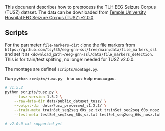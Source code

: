 
This document describes how to preprocess the TUH EEG Seizure Corpus (TUSZ) dataset. The data can be downloaded from 
[Temple University Hospital EEG Seizure Corpus (TUSZ)  v2.0.0](https://isip.piconepress.com/projects/tuh_eeg/index.shtml) 

## Scripts

For the parameter `file-markers-dir`: clone the file markers from `https://github.com/tsy935/eeg-gnn-ssl/tree/main/data/file_markers_ssl` and set it as `<download_path>/eeg-gnn-ssl/data/file_markers_detection`.
This is for train/test splitting, no longer needed for TUSZ v2.0.0.

The montage are defined `scripts/montage.py`.

Run `python scripts/tusz.py -h` to see help messages.

```bash
# v1.5.2
python scripts/tusz.py \
    --tusz-version 1.5.2 \
    --raw-data-dir data/public_dataset_tusz/ \
    --output-dir data/tusz_processed_v1.5.2/ \
    --train-meta trainSet_seq2seq_60s_sz.txt trainSet_seq2seq_60s_nosz.txt \
    --test-meta testSet_seq2seq_60s_sz.txt testSet_seq2seq_60s_nosz.txt

# v2.0.0 not supported yet
```
